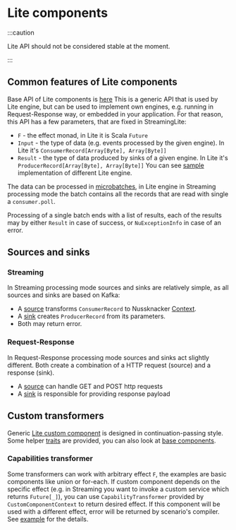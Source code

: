 # Lite components

:::caution

Lite API should not be considered stable at the moment. 

:::
         
## Common features of Lite components

Base API of Lite components is [here](https://github.com/TouK/nussknacker/tree/staging/engine/lite/components-api/src/main/scala/pl/touk/nussknacker/engine/lite/api)
This is a generic API that is used by Lite engine, but can be used to implement own engines, e.g. running in Request-Response way, or embedded in your application.
For that reason, this API has a few parameters, that are fixed in StreamingLite:
- `F` - the effect monad, in Lite it is Scala `Future`
- `Input` - the type of data (e.g. events processed by the given engine). In Lite it's `ConsumerRecord[Array[Byte], Array[Byte]]` 
- `Result` - the type of data produced by sinks of a given engine. In Lite it's `ProducerRecord[Array[Byte], Array[Byte]]`
You can see [sample](https://github.com/TouK/nussknacker/blob/staging/engine/lite/runtime/src/test/scala/pl/touk/nussknacker/engine/lite/sample.scala) implementation of different Lite engine.

The data can be processed in [microbatches](https://github.com/TouK/nussknacker/blob/staging/engine/lite/components-api/src/main/scala/pl/touk/nussknacker/engine/lite/api/commonTypes.scala#L18), 
in Lite engine in Streaming processing mode the batch contains all the records that are read with single a `consumer.poll`.
                
Processing of a single batch ends with a list of results, each of the results may by either `Result` in case of success, 
or `NuExceptionInfo` in case of an error. 

## Sources and sinks

### Streaming

In Streaming processing mode sources and sinks are relatively simple, as all sources and sinks are based on Kafka:
- A [source](https://github.com/TouK/nussknacker/blob/staging/engine/lite/kafka/components-api/src/main/scala/pl/touk/nussknacker/engine/lite/kafka/api/LiteKafkaSource.scala) 
transforms `ConsumerRecord` to Nussknacker [Context](https://github.com/TouK/nussknacker/blob/staging/components-api/src/main/scala/pl/touk/nussknacker/engine/api/Context.scala). 
- A [sink](https://github.com/TouK/nussknacker/blob/staging/engine/lite/components-api/src/main/scala/pl/touk/nussknacker/engine/lite/api/customComponentTypes.scala#L51) creates `ProducerRecord` from its parameters.
- Both may return error.

### Request-Response

In Request-Response processing mode sources and sinks act slightly different. Both create a combination of a HTTP request (source) and a response (sink).
- A [source](https://github.com/TouK/nussknacker/blob/staging/engine/lite/request-response/components-api/src/main/scala/pl/touk/nussknacker/engine/requestresponse/api/RequestResponseSourceFactory.scala) can handle GET and POST http requests
- A [sink](https://github.com/TouK/nussknacker/blob/staging/engine/lite/request-response/components-api/src/main/scala/pl/touk/nussknacker/engine/requestresponse/api/RequestResponseSourceFactory.scala) is responsible for providing response payload

## Custom transformers

Generic [Lite custom component](https://github.com/TouK/nussknacker/blob/staging/engine/lite/components-api/src/main/scala/pl/touk/nussknacker/engine/lite/api/customComponentTypes.scala#L31) 
is designed in continuation-passing style. 
Some helper [traits](https://github.com/TouK/nussknacker/blob/staging/engine/lite/components-api/src/main/scala/pl/touk/nussknacker/engine/lite/api/utils/transformers.scala) are provided, 
you can also look at [base components](https://github.com/TouK/nussknacker/tree/staging/engine/lite/components/base/src/main/scala/pl/touk/nussknacker/engine/lite/components).

### Capabilities transformer

Some transformers can work with arbitrary effect `F`, the examples are basic components
like union or for-each. If custom component depends on the specific effect 
(e.g. in Streaming you want to invoke a custom service which returns `Future[_]`),
you can use `CapabilityTransformer` provided by `CustomComponentContext` to return desired effect. If this component will be used 
with a different effect, error will be returned by scenario's compiler. 
See [example](https://github.com/TouK/nussknacker/blob/staging/engine/lite/runtime/src/test/scala/pl/touk/nussknacker/engine/lite/sample.scala#L66) for the details.
